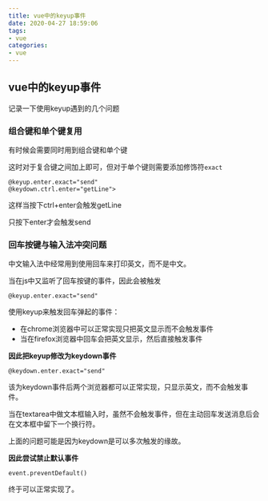```yaml
---
title: vue中的keyup事件
date: 2020-04-27 18:59:06
tags:
- vue
categories:
- vue
---
```


## vue中的keyup事件

记录一下使用keyup遇到的几个问题

<!--more-->

### 组合键和单个键复用

有时候会需要同时用到组合键和单个键

这时对于复合键之间加上即可，但对于单个键则需要添加修饰符`exact`

```vue
@keyup.enter.exact="send" 
@keydown.ctrl.enter="getLine">
```

这样当按下ctrl+enter会触发getLine

只按下enter才会触发send

### 回车按键与输入法冲突问题

中文输入法中经常用到使用回车来打印英文，而不是中文。

当在js中又监听了回车按键的事件，因此会被触发

```vue
@keyup.enter.exact="send" 
```

使用keyup来触发回车弹起的事件：

- 在chrome浏览器中可以正常实现只把英文显示而不会触发事件
- 当在firefox浏览器中回车会把英文显示，然后直接触发事件

**因此把keyup修改为keydown事件**

```vue
@keydown.enter.exact="send"
```

该为keydown事件后两个浏览器都可以正常实现，只显示英文，而不会触发事件。

当在textarea中做文本框输入时，虽然不会触发事件，但在主动回车发送消息后会在文本框中留下一个换行符。

上面的问题可能是因为keydown是可以多次触发的缘故。

**因此尝试禁止默认事件**

```vue
event.preventDefault()
```

终于可以正常实现了。